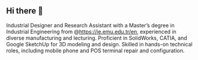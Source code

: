 ## Hi there 👋
Industrial Designer and Research Assistant with a Master’s degree in Industrial Engineering from @https://ie.emu.edu.tr/en, experienced in diverse manufacturing and lecturing. Proficient in SolidWorks, CATIA, and Google SketchUp for 3D modeling and design. Skilled in hands-on technical roles, including mobile phone and POS terminal repair and configuration.
<!--
**MasoudTourani/MasoudTourani** is a ✨ _special_ ✨ repository because its `README.md` (this file) appears on your GitHub profile.

Here are some ideas to get you started:

- 🔭 I’m currently working on ...
- 🌱 I’m currently learning ...
- 👯 I’m looking to collaborate on ...
- 🤔 I’m looking for help with ...
- 💬 Ask me about ...
- 📫 How to reach me: ...
- 😄 Pronouns: ...
- ⚡ Fun fact: ...
-->
